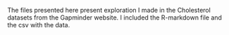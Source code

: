 The files presented here present exploration I made in the Cholesterol datasets from the Gapminder website. I included the R-markdown file and the csv with the data.

